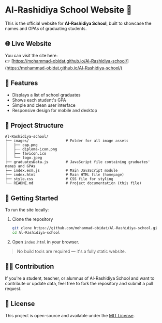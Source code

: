 # Al-Rashidiya School Website 🏫

This is the official website for **Al-Rashidiya School**, built to showcase the names and GPAs of graduating students.

## 🌐 Live Website

You can visit the site here:  
👉 [https://mohammad-obidat.github.io/Al-Rashidiya-school/](https://mohammad-obidat.github.io/Al-Rashidiya-school/)

## 📄 Features

- Displays a list of school graduates
- Shows each student's GPA
- Simple and clean user interface
- Responsive design for mobile and desktop

## 📁 Project Structure

```
Al-Rashidiya-school/
├── images/                 # Folder for all image assets
│   ├── cap.png
│   ├── diploma-icon.png
│   ├── favicon.ico
│   └── logo.jpeg
├── graduatesData.js        # JavaScript file containing graduates' names and GPAs
├── index.esm.js            # Main JavaScript module
├── index.html              # Main HTML file (homepage)
├── style.css               # CSS file for styling
└── README.md               # Project documentation (this file)
```

## 🚀 Getting Started

To run the site locally:

1. Clone the repository  
   ```bash
   git clone https://github.com/mohammad-obidat/Al-Rashidiya-school.git
   cd Al-Rashidiya-school
   ```

2. Open `index.html` in your browser.

> No build tools are required — it's a fully static website.

## 🧑‍🏫 Contribution

If you're a student, teacher, or alumnus of Al-Rashidiya School and want to contribute or update data, feel free to fork the repository and submit a pull request.

## 📜 License

This project is open-source and available under the [MIT License](LICENSE).
